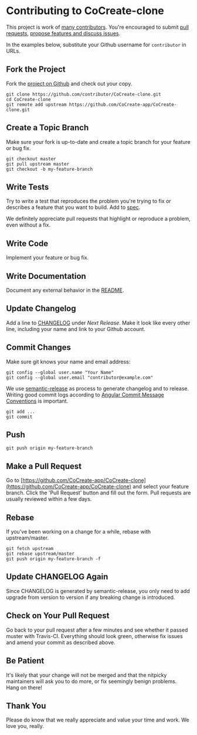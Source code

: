 # Contributing to CoCreate-clone

This project is work of [many contributors](https://github.com/CoCreate-app/CoCreate-clone/graphs/contributors).
You're encouraged to submit [pull requests](https://github.com/CoCreate-app/CoCreate-clone/pulls),
[propose features and discuss issues](https://github.com/CoCreate-app/CoCreate-clone/issues).

In the examples below, substitute your Github username for `contributor` in URLs.

## Fork the Project

Fork the [project on Github](https://github.com/CoCreate-app/CoCreate-clone) and check out your copy.

```
git clone https://github.com/contributor/CoCreate-clone.git
cd CoCreate-clone
git remote add upstream https://github.com/CoCreate-app/CoCreate-clone.git
```

## Create a Topic Branch

Make sure your fork is up-to-date and create a topic branch for your feature or bug fix.

```
git checkout master
git pull upstream master
git checkout -b my-feature-branch
```

## Write Tests

Try to write a test that reproduces the problem you're trying to fix or describes a feature that you want to build.
Add to [spec](spec).

We definitely appreciate pull requests that highlight or reproduce a problem, even without a fix.

## Write Code

Implement your feature or bug fix.

## Write Documentation

Document any external behavior in the [README](README.md).

## Update Changelog

Add a line to [CHANGELOG](CHANGELOG.md) under *Next Release*.
Make it look like every other line, including your name and link to your Github account.

## Commit Changes

Make sure git knows your name and email address:

```
git config --global user.name "Your Name"
git config --global user.email "contributor@example.com"
```

We use [semantic-release](https://github.com/semantic-release/semantic-release) as process to generate changelog
and to release. Writing good commit logs according to 
[Angular Commit Message Conventions](https://github.com/angular/angular.js/blob/master/DEVELOPERS.md#-git-commit-guidelines) is important.

```
git add ...
git commit
```

## Push

```
git push origin my-feature-branch
```

## Make a Pull Request

Go to [https://github.com/CoCreate-app/CoCreate-clone](https://github.com/CoCreate-app/CoCreate-clone) and select your feature branch.
Click the 'Pull Request' button and fill out the form. Pull requests are usually reviewed within a few days.

## Rebase

If you've been working on a change for a while, rebase with upstream/master.

```
git fetch upstream
git rebase upstream/master
git push origin my-feature-branch -f
```

## Update CHANGELOG Again


Since CHANGELOG is generated by semantic-release, you only need to add upgrade from version to version if any breaking change is introduced.

## Check on Your Pull Request

Go back to your pull request after a few minutes and see whether it passed muster with Travis-CI. Everything should look green, otherwise fix issues and amend your commit as described above.

## Be Patient

It's likely that your change will not be merged and that the nitpicky maintainers will ask you to do more, or fix seemingly benign problems. Hang on there!

## Thank You

Please do know that we really appreciate and value your time and work. We love you, really.